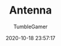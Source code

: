 ---
title: Antenna
author:
  - TumbleGamer
description: 3D Web-based peer to peer voice chat
date: 2020-10-18 23:57:17
buttons:
  - name: Install
    href: https://github.com/tumble1999/antenna/raw/master/Antenna.user.js
  - type: 1
    name: Test
    href: https://tumble1999.github.io/antenna/
  - type: 1
    name: Source
    href: https://github.com/tumble1999/antenna
userscript: true
require:
  - bcmacro-api
customData:
  bcmacro-api: required
  popper: required
  cardboard: required
---